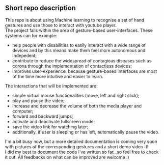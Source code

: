 ## Short repo description  
This repo is about using Machine learning to recognise a set of hand gestures and use those to interact with youtube player.  
The project falls within the area of gesture-based user-interfaces. These systems can for example:  
* help people with disabilities to easily interact with a wide range of devices and by this means make them feel more autonomous and indepedent;
* contribute to reduce the widespread of contagious diseases such as corona through the implementation of contactless devices;
* improves user-experience, because gesture-based interfaces are most of the time more intuitive and easier to learn.  

The interactions that will be implemented are:  
* simple virtual mouse functionalities (move, left and right click);
* play and pause the video;
* increase and decrease the volume of both the media player and computer;
* forward and backward jumps;
* activate and deactivate fullscreen mode;
* save the video link for watching later;
* additionally, if user is sleeping or has left, automatically pause the video.  


I'm a bit busy now, but a more detailed documentation is coming very soon with pictures of the corresponding gestures and a short demo video :)!  
I did my best to document the code I've written so far...so feel free to check it out. All feedbacks on what can be improved are welcome :)
 

